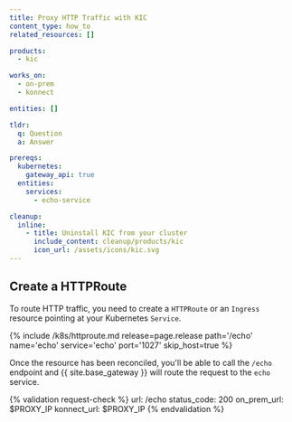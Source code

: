 ```yaml
---
title: Proxy HTTP Traffic with KIC
content_type: how_to
related_resources: []

products:
  - kic

works_on:
  - on-prem
  - konnect

entities: []

tldr:
  q: Question
  a: Answer

prereqs:
  kubernetes:
    gateway_api: true
  entities:
    services:
      - echo-service

cleanup:
  inline:
    - title: Uninstall KIC from your cluster
      include_content: cleanup/products/kic
      icon_url: /assets/icons/kic.svg
---
```


## Create a HTTPRoute

To route HTTP traffic, you need to create a `HTTPRoute` or an `Ingress` resource pointing at your Kubernetes `Service`.

{% include /k8s/httproute.md release=page.release path='/echo' name='echo' service='echo' port='1027' skip_host=true %}

Once the resource has been reconciled, you'll be able to call the `/echo` endpoint and {{ site.base_gateway }} will route the request to the `echo` service.

{% validation request-check %}
url: /echo
status_code: 200
on_prem_url: $PROXY_IP
konnect_url: $PROXY_IP
{% endvalidation %}
